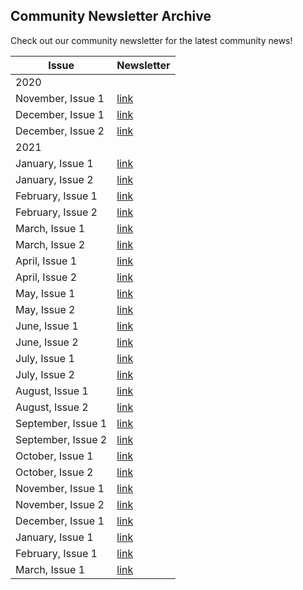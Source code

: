## Community Newsletter Archive
Check out our community newsletter for the latest community news!   

| Issue                 | Newsletter                                                                         | 
|-----------------------|------------------------------------------------------------------------------------|
| 2020                  |                                                                                    |
| November, Issue 1     | [link](https://rokwirecommunity.substack.com/p/rokwire-community-news)             |
| December, Issue 1     | [link](https://rokwirecommunity.substack.com/p/rokwire-community-news-november1)   |
| December, Issue 2     | [link](https://rokwirecommunity.substack.com/p/rokwire-community-news-december-2)       |
| 2021                  |                                                                                         |
| January, Issue 1      | [link](https://rokwirecommunity.substack.com/p/rokwire-community-newsletter-january)       |
| January, Issue 2      | [link](https://rokwirecommunity.substack.com/p/rokwire-community-newsletter-january-c47)   |
| February, Issue 1     | [link](https://rokwirecommunity.substack.com/publish/post/31686281)                |
| February, Issue 2     | [link](https://rokwirecommunity.substack.com/p/rokwire-community-newsletter-february-e2c)  |
| March, Issue 1        | [link](https://rokwirecommunity.substack.com/p/rokwire-community-newsletter-march)   |
| March, Issue 2        | [link](https://rokwirecommunity.substack.com/p/rokwire-community-newsletter-march-a85)   |
| April, Issue 1        | [link](https://rokwirecommunity.substack.com/p/rokwire-community-newsletter-april)   |
| April, Issue 2        | [link](https://rokwirecommunity.substack.com/p/rokwire-community-newsletter-april-90e) |
| May, Issue 1        | [link](https://rokwirecommunity.substack.com/p/rokwire-community-newsletter-may1)    |
| May, Issue 2        | [link](https://rokwirecommunity.substack.com/p/rokwire-community-newsletter-may2)    |
| June, Issue 1       | [link](https://rokwirecommunity.substack.com/p/rokwire-community-newsletter-june1)   |
| June, Issue 2       | [link](https://rokwirecommunity.substack.com/p/rokwire-community-newsletter-june2)   |
| July, Issue 1       | [link](https://rokwirecommunity.substack.com/p/rokwire-community-newsletter-july1)   |
| July, Issue 2       | [link](https://rokwirecommunity.substack.com/p/rokwire-community-newsletter-july2)   |
| August, Issue 1     | [link](https://rokwirecommunity.substack.com/p/rokwire-community-newsletter-august1) |
| August, Issue 2     | [link](https://rokwirecommunity.substack.com/p/rokwire-community-newsletter-august2)  |
| September, Issue 1  | [link](https://publish.illinois.edu/bradly-alicea/2021/09/10/september-newsletter-issue-1/) |
| September, Issue 2  | [link](https://rokwirecommunity.substack.com/p/rokwire-community-newsletter-september2) |   
| October, Issue 1  | [link](https://rokwirecommunity.substack.com/p/rokwire-community-newsletter-october1) |  
| October, Issue 2  | [link](https://rokwirecommunity.substack.com/p/rokwire-community-newsletter-october2) |
| November, Issue 1 | [link](https://rokwirecommunity.substack.com/p/rokwire-community-newsletter-november1) |
| November, Issue 2 | [link](https://rokwirecommunity.substack.com/p/rokwire-community-newsletter-november) |
| December, Issue 1 | [link](https://rokwirecommunity.substack.com/p/rokwire-community-newsletter-december?s=w) |
| January, Issue 1  | [link](https://rokwirecommunity.substack.com/p/rokwire-community-newsletter-january-a74) |
| February, Issue 1 | [link](https://rokwirecommunity.substack.com/p/rokwire-community-newsletter-february-21f) |
| March, Issue 1    | [link](https://rokwirecommunity.substack.com/p/rokwire-community-newsletter-march-301) |

